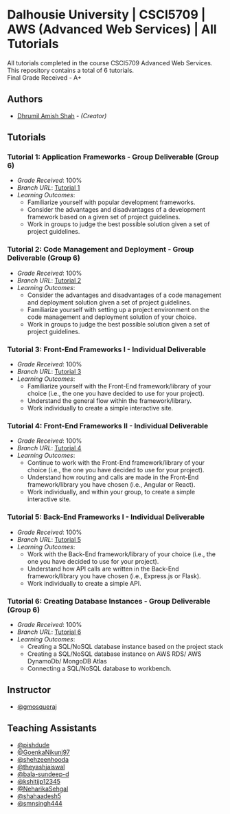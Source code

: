 # Dalhousie University | CSCI5709 | AWS (Advanced Web Services) | All Tutorials
All tutorials completed in the course CSCI5709 Advanced Web Services. This repository contains a total of 6 tutorials.<br/>
Final Grade Received - A+
## Authors
* [Dhrumil Amish Shah](dh416386@dal.ca) - *(Creator)*

## Tutorials
### Tutorial 1: Application Frameworks - Group Deliverable (Group 6)
* *Grade Received*: 100%
* *Branch URL*: [Tutorial 1](https://github.com/DhrumilShah98/dhrumil-amish-shah-csci5709-all-tutorials/tree/tutorial_1)
* *Learning Outcomes*:
    * Familiarize yourself with popular development frameworks.
    * Consider the advantages and disadvantages of a development framework based on a given set of project guidelines.
    * Work in groups to judge the best possible solution given a set of project guidelines.

### Tutorial 2: Code Management and Deployment - Group Deliverable (Group 6)
* *Grade Received*: 100%
* *Branch URL*: [Tutorial 2](https://github.com/DhrumilShah98/dhrumil-amish-shah-csci5709-all-tutorials/tree/tutorial_2)
* *Learning Outcomes*:
    * Consider the advantages and disadvantages of a code management and deployment solution given a set of project guidelines.
    * Familiarize yourself with setting up a project environment on the code management and deployment solution of your choice.
    * Work in groups to judge the best possible solution given a set of project guidelines.

### Tutorial 3: Front-End Frameworks I - Individual Deliverable
* *Grade Received*: 100%
* *Branch URL*: [Tutorial 3](https://github.com/DhrumilShah98/dhrumil-amish-shah-csci5709-all-tutorials/tree/tutorial_3)
* *Learning Outcomes*:
    * Familiarize yourself with the Front-End framework/library of your choice (i.e., the one you have decided to use for your project).
    * Understand the general flow within the framework/library.
    * Work individually to create a simple interactive site.

### Tutorial 4: Front-End Frameworks II - Individual Deliverable
* *Grade Received*: 100%
* *Branch URL*: [Tutorial 4](https://github.com/DhrumilShah98/dhrumil-amish-shah-csci5709-all-tutorials/tree/tutorial_4)
* *Learning Outcomes*:
    * Continue to work with the Front-End framework/library of your choice (i.e., the one you have decided to use for your project).
    * Understand how routing and calls are made in the Front-End framework/library you have chosen (i.e., Angular or React).
    * Work individually, and within your group, to create a simple interactive site.

### Tutorial 5: Back-End Frameworks I - Individual Deliverable
* *Grade Received*: 100%
* *Branch URL*: [Tutorial 5](https://github.com/DhrumilShah98/dhrumil-amish-shah-csci5709-all-tutorials/tree/tutorial_5)
* *Learning Outcomes*:
    * Work with the Back-End framework/library of your choice (i.e., the one you have decided to use for your project).
    * Understand how API calls are written in the Back-End framework/library you have chosen (i.e., Express.js or Flask).
    * Work individually to create a simple API.

### Tutorial 6: Creating Database Instances - Group Deliverable (Group 6)
* *Grade Received*: 100%
* *Branch URL*: [Tutorial 6](https://github.com/DhrumilShah98/dhrumil-amish-shah-csci5709-all-tutorials/tree/tutorial_6)
* *Learning Outcomes*:
    * Creating a SQL/NoSQL database instance based on the project stack
    * Creating a SQL/NoSQL database instance on AWS RDS/ AWS DynamoDb/ MongoDB Atlas
    * Connecting a SQL/NoSQL database to workbench.

## Instructor
* [@gmosqueraj](https://github.com/gmosqueraj)

## Teaching Assistants
* [@pishdude](https://github.com/pishdude)
* [@GoenkaNikunj97](https://github.com/GoenkaNikunj97)
* [@shehzeenhooda](https://github.com/shehzeenhooda)
* [@theyashjaiswal](https://github.com/theyashjaiswal)
* [@bala-sundeep-d](https://github.com/bala-sundeep-d)
* [@kshitijp12345](https://github.com/kshitijp12345)
* [@NeharikaSehgal](https://github.com/NeharikaSehgal)
* [@shahaadesh5](https://github.com/shahaadesh5)
* [@smnsingh444](https://github.com/smnsingh444)

